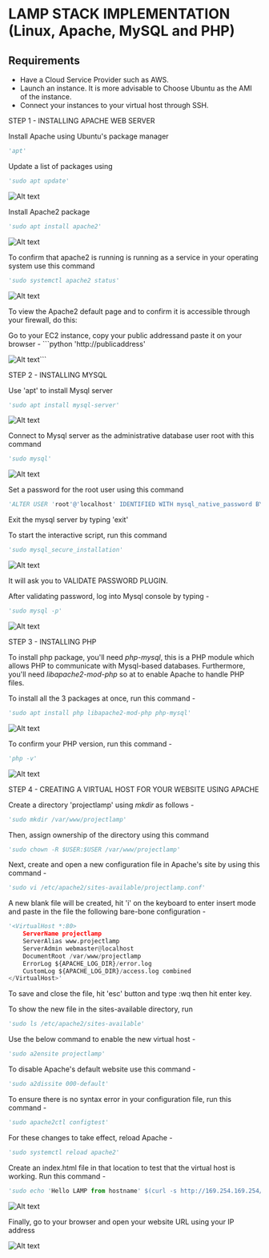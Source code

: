 # LAMP STACK IMPLEMENTATION (Linux, Apache, MySQL and PHP)

## Requirements
- Have a Cloud Service Provider such as AWS.
- Launch an instance. It is more advisable to Choose Ubuntu as the AMI of the instance.
- Connect your instances to your virtual host through SSH.

STEP 1 - INSTALLING APACHE WEB SERVER

Install Apache using Ubuntu's package manager

```python
'apt'
```
Update a list of packages using

```python
'sudo apt update'
```
![Alt text](Images/aptupdate.png)

Install Apache2 package

```python
'sudo apt install apache2'
```
![Alt text](Images/apache2install.png)

To confirm that apache2 is running is running as a service in your operating system use this command

```python
'sudo systemctl apache2 status'
```
![Alt text](Images/systemctl.png)

To view the Apache2 default page and to confirm it is accessible through your firewall, do this:

Go to your EC2 instance, copy your public addressand paste it on your browser - ```python
'http://publicaddress'

![Alt text](Images/apache2defaultpage.png)```


STEP 2 - INSTALLING MYSQL

Use 'apt' to install Mysql server

```python
'sudo apt install mysql-server'
```
![Alt text](Images/mysqlinstall.png)

Connect to Mysql server as the administrative database user root with this command

```python
'sudo mysql'
```

![Alt text](Images/sudomysql.png)

Set a password for the root user using this command

```python
'ALTER USER 'root'@'localhost' IDENTIFIED WITH mysql_native_password BY 'your password';'
```

Exit the mysql server by typing 'exit'

To start the interactive script, run this command

```python
'sudo mysql_secure_installation'
```
![Alt text](Images/mysqlsecureinstall.png)

It will ask you to VALIDATE PASSWORD PLUGIN.

After validating password, log into Mysql console by typing -

```python
'sudo mysql -p'
```
![Alt text](Images/mysql-p.png)


STEP 3 - INSTALLING PHP

To install php package, you'll need *php-mysql*, this is a PHP module which allows PHP to communicate with Mysql-based databases. Furthermore, you'll need *libapache2-mod-php* so at to enable Apache to handle PHP files.

To install all the 3 packages at once, run this command -

```python
'sudo apt install php libapache2-mod-php php-mysql'
```
![Alt text](Images/phpinstall.png)

To confirm your PHP version, run this command -

```python
'php -v'
```
![Alt text](Images/phpversion.png)

STEP 4 - CREATING A VIRTUAL HOST FOR YOUR WEBSITE USING APACHE

Create a directory 'projectlamp' using *mkdir* as follows - 

```python
'sudo mkdir /var/www/projectlamp'
```

Then, assign ownership of the directory using this command

```python
'sudo chown -R $USER:$USER /var/www/projectlamp'
```

Next, create and open a new configuration file in Apache's site by using this command - 

```python
'sudo vi /etc/apache2/sites-available/projectlamp.conf'
```

A new blank file will be created, hit 'i' on the keyboard to enter insert mode and paste in the file the following bare-bone configuration - 

```python
'<VirtualHost *:80>
    ServerName projectlamp
    ServerAlias www.projectlamp 
    ServerAdmin webmaster@localhost
    DocumentRoot /var/www/projectlamp
    ErrorLog ${APACHE_LOG_DIR}/error.log
    CustomLog ${APACHE_LOG_DIR}/access.log combined
</VirtualHost>'
```

To save and close the file, hit 'esc' button and type :wq then hit enter key.

To show the new file in the sites-available directory, run 

```python
'sudo ls /etc/apache2/sites-available'
```

Use the below command to enable the new virtual host -

```python
'sudo a2ensite projectlamp'
```

To disable Apache's default website use this command -

```python
'sudo a2dissite 000-default'
```

To ensure there is no syntax error in your configuration file, run this command -

```python
'sudo apache2ctl configtest'
```

For these changes to take effect, reload Apache - 

```python
'sudo systemctl reload apache2'
```

Create an index.html file in that location to test that the virtual host is working. Run this command -

```python
'sudo echo 'Hello LAMP from hostname' $(curl -s http://169.254.169.254/latest/meta-data/public-hostname) 'with public IP' $(curl -s http://169.254.169.254/latest/meta-data/public-ipv4) > /var/www/projectlamp/index.html'
```

![Alt text](Images/virtualhost.png)

Finally, go to your browser and open your website URL using your IP address

![Alt text](Images/ipaddress.png)